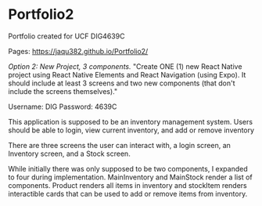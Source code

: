 # Portfolio2

Portfolio created for UCF DIG4639C

Pages: https://jaqu382.github.io/Portfolio2/

_Option 2: New Project, 3 components._
"Create ONE (1) new React Native project using React Native Elements and React Navigation (using Expo). It should include at least 3 screens and two new components (that don't include the screens themselves)."

Username: DIG
Password: 4639C

This application is supposed to be an inventory management system. Users should be able to login, view current inventory, and add or remove inventory

There are three screens the user can interact with, a login screen, an Inventory screen, and a Stock screen.

While initially there was only supposed to be two components, I expanded to four during implementation. MainInventory and MainStock render a list of components. Product renders all items in inventory and stockItem renders interactible cards that can be used to add or remove items from inventory.
